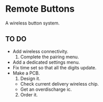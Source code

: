 # Remote Buttons
 A wireless button system.


## TO DO

* Add wireless connectivity.
  1. Complete the pairing menu.
* Add a dedicated settings menu.
* Fix time set so that all the digits update.
* Make a PCB.
  1. Design it.
    * Check current delivery wireless chip.
    * Get an overdischarge ic.
  2. Order it.



